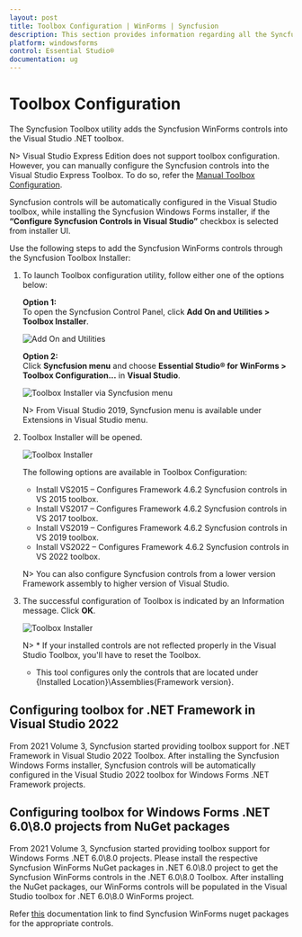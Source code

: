 ```yaml
---
layout: post
title: Toolbox Configuration | WinForms | Syncfusion
description: This section provides information regarding all the Syncfusion Essential Studio® utilities and its usage
platform: windowsforms
control: Essential Studio®
documentation: ug
---
```


# Toolbox Configuration

The Syncfusion Toolbox utility adds the Syncfusion WinForms controls into the Visual Studio .NET toolbox.

N> Visual Studio Express Edition does not support toolbox configuration. However, you can manually configure the Syncfusion controls into the Visual Studio Express Toolbox. To do so, refer the [Manual Toolbox Configuration](https://help.syncfusion.com/common/faq/how-to-configure-the-toolbox-of-visual-studio-manually).

Syncfusion controls will be automatically configured in the Visual Studio toolbox, while installing the Syncfusion Windows Forms installer, if the <b>“Configure Syncfusion Controls in Visual Studio”</b> checkbox is selected from installer UI.

Use the following steps to add the Syncfusion WinForms controls through the Syncfusion Toolbox Installer:

1. To launch Toolbox configuration utility, follow either one of the options below:

   **Option 1:**   
   To open the Syncfusion Control Panel, click **Add On and Utilities > Toolbox Installer**.
   
   ![Add On and Utilities](Toolbox-Configuration_images/Toolbox-Configuration_img1.png)
   
   **Option 2:**  
   Click **Syncfusion menu** and choose **Essential Studio® for WinForms > Toolbox Configuration...** in **Visual Studio**.

   ![Toolbox Installer via Syncfusion menu](Toolbox-Configuration_images/Syncfusion_Menu_Toolbox.png)

   N> From Visual Studio 2019, Syncfusion menu is available under Extensions in Visual Studio menu.

2. Toolbox Installer will be opened.

   ![Toolbox Installer](Toolbox-Configuration_images/Toolbox-Configuration_img2.png)

   The following options are available in Toolbox Configuration:

   * Install VS2015 – Configures Framework 4.6.2 Syncfusion controls in VS 2015 toolbox.
   * Install VS2017 – Configures Framework 4.6.2 Syncfusion controls in VS 2017 toolbox.
   * Install VS2019 – Configures Framework 4.6.2 Syncfusion controls in VS 2019 toolbox.
   * Install VS2022 – Configures Framework 4.6.2 Syncfusion controls in VS 2022 toolbox.

    N> You can also configure Syncfusion controls from a lower version Framework assembly to higher version of Visual Studio.
   
3. The successful configuration of Toolbox is indicated by an Information message. Click **OK**.

   ![Toolbox Installer](Toolbox-Configuration_images/Toolbox-Configuration_img3.png)
   
   
   N> * If your installed controls are not reflected properly in the Visual Studio Toolbox, you'll have to reset the Toolbox. 
   * This tool configures only the controls that are located under {Installed Location}\Assemblies\{Framework version}.
   
## Configuring toolbox for .NET Framework in Visual Studio 2022   

From 2021 Volume 3, Syncfusion started providing toolbox support for .NET Framework in Visual Studio 2022 Toolbox. After installing the Syncfusion Windows Forms installer, Syncfusion controls will be automatically configured in the Visual Studio 2022 toolbox for Windows Forms .NET Framework projects.

## Configuring toolbox for Windows Forms .NET 6.0\8.0 projects from NuGet packages

From 2021 Volume 3, Syncfusion started providing toolbox support for Windows Forms .NET 6.0\8.0 projects. Please install the respective Syncfusion WinForms NuGet packages in .NET 6.0\8.0 project to get the Syncfusion WinForms controls in the .NET 6.0\8.0 Toolbox. After installing the NuGet packages, our WinForms controls will be populated in the Visual Studio toolbox for .NET 6.0\8.0 WinForms project.

Refer [this](https://help.syncfusion.com/windowsforms/add-syncfusion-controls) documentation link to find Syncfusion WinForms nuget packages for the appropriate controls.
